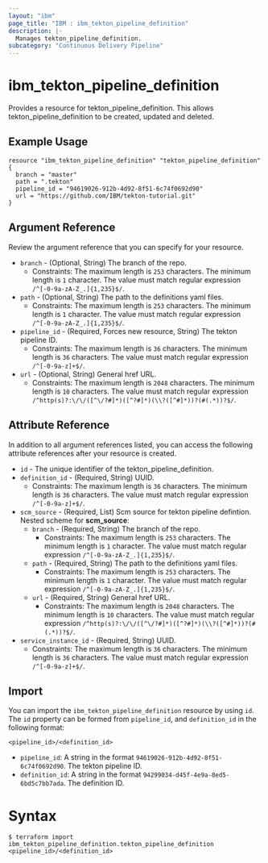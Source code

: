 ```yaml
---
layout: "ibm"
page_title: "IBM : ibm_tekton_pipeline_definition"
description: |-
  Manages tekton_pipeline_definition.
subcategory: "Continuous Delivery Pipeline"
---
```


# ibm_tekton_pipeline_definition

Provides a resource for tekton_pipeline_definition. This allows tekton_pipeline_definition to be created, updated and deleted.

## Example Usage

```hcl
resource "ibm_tekton_pipeline_definition" "tekton_pipeline_definition" {
  branch = "master"
  path = ".tekton"
  pipeline_id = "94619026-912b-4d92-8f51-6c74f0692d90"
  url = "https://github.com/IBM/tekton-tutorial.git"
}
```

## Argument Reference

Review the argument reference that you can specify for your resource.

* `branch` - (Optional, String) The branch of the repo.
  * Constraints: The maximum length is `253` characters. The minimum length is `1` character. The value must match regular expression `/^[-0-9a-zA-Z_.]{1,235}$/`.
* `path` - (Optional, String) The path to the definitions yaml files.
  * Constraints: The maximum length is `253` characters. The minimum length is `1` character. The value must match regular expression `/^[-0-9a-zA-Z_.]{1,235}$/`.
* `pipeline_id` - (Required, Forces new resource, String) The tekton pipeline ID.
  * Constraints: The maximum length is `36` characters. The minimum length is `36` characters. The value must match regular expression `/^[-0-9a-z]+$/`.
* `url` - (Optional, String) General href URL.
  * Constraints: The maximum length is `2048` characters. The minimum length is `10` characters. The value must match regular expression `/^http(s)?:\/\/([^\/?#]*)([^?#]*)(\\?([^#]*))?(#(.*))?$/`.

## Attribute Reference

In addition to all argument references listed, you can access the following attribute references after your resource is created.

* `id` - The unique identifier of the tekton_pipeline_definition.
* `definition_id` - (Required, String) UUID.
  * Constraints: The maximum length is `36` characters. The minimum length is `36` characters. The value must match regular expression `/^[-0-9a-z]+$/`.
* `scm_source` - (Required, List) Scm source for tekton pipeline defintion.
Nested scheme for **scm_source**:
	* `branch` - (Required, String) The branch of the repo.
	  * Constraints: The maximum length is `253` characters. The minimum length is `1` character. The value must match regular expression `/^[-0-9a-zA-Z_.]{1,235}$/`.
	* `path` - (Required, String) The path to the definitions yaml files.
	  * Constraints: The maximum length is `253` characters. The minimum length is `1` character. The value must match regular expression `/^[-0-9a-zA-Z_.]{1,235}$/`.
	* `url` - (Required, String) General href URL.
	  * Constraints: The maximum length is `2048` characters. The minimum length is `10` characters. The value must match regular expression `/^http(s)?:\/\/([^\/?#]*)([^?#]*)(\\?([^#]*))?(#(.*))?$/`.
* `service_instance_id` - (Required, String) UUID.
  * Constraints: The maximum length is `36` characters. The minimum length is `36` characters. The value must match regular expression `/^[-0-9a-z]+$/`.

## Import

You can import the `ibm_tekton_pipeline_definition` resource by using `id`.
The `id` property can be formed from `pipeline_id`, and `definition_id` in the following format:

```
<pipeline_id>/<definition_id>
```
* `pipeline_id`: A string in the format `94619026-912b-4d92-8f51-6c74f0692d90`. The tekton pipeline ID.
* `definition_id`: A string in the format `94299034-d45f-4e9a-8ed5-6bd5c7bb7ada`. The definition ID.

# Syntax
```
$ terraform import ibm_tekton_pipeline_definition.tekton_pipeline_definition <pipeline_id>/<definition_id>
```
